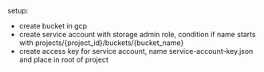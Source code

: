 setup:
- create bucket in gcp
- create service account with storage admin role, condition if name starts with projects/{project_id}/buckets/{bucket_name}
- create access key for service account, name service-account-key.json and place in root of project